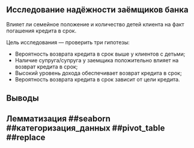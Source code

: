 ##  Исследование надёжности заёмщиков банка
Влияет ли семейное положение и количество детей клиента на факт погашения кредита в срок. 


Цель исследования — проверить три гипотезы:

- Вероятность возврата кредита в срок выше у клиентов с детьми;
- Наличие супруга/супруга у заемщика положительно влияет на возврат кредита в срок;
- Высокий уровень дохода обеспечивает возврат кредита в срок;
- Вероятность возврата кредита в срок зависит от цели кредита.

## Выводы 



## Лемматизация ##seaborn ##категоризация_данных ##pivot_table ##replace ##
